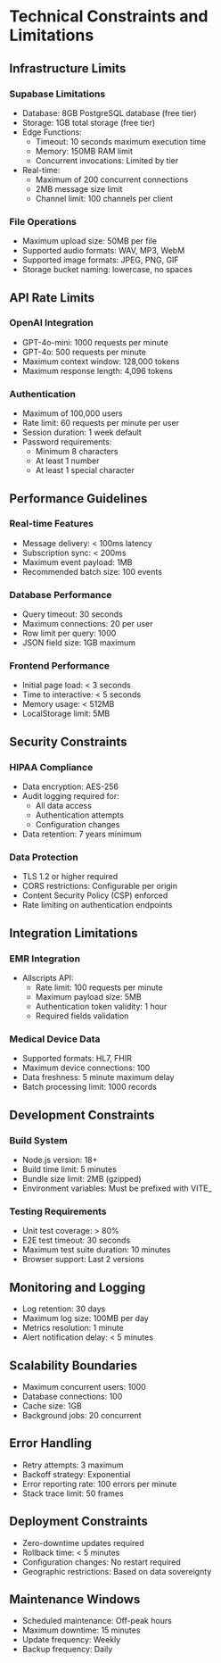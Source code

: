 
# Technical Constraints and Limitations

## Infrastructure Limits

### Supabase Limitations
- Database: 8GB PostgreSQL database (free tier)
- Storage: 1GB total storage (free tier)
- Edge Functions: 
  - Timeout: 10 seconds maximum execution time
  - Memory: 150MB RAM limit
  - Concurrent invocations: Limited by tier
- Real-time:
  - Maximum of 200 concurrent connections
  - 2MB message size limit
  - Channel limit: 100 channels per client

### File Operations
- Maximum upload size: 50MB per file
- Supported audio formats: WAV, MP3, WebM
- Supported image formats: JPEG, PNG, GIF
- Storage bucket naming: lowercase, no spaces

## API Rate Limits

### OpenAI Integration
- GPT-4o-mini: 1000 requests per minute
- GPT-4o: 500 requests per minute
- Maximum context window: 128,000 tokens
- Maximum response length: 4,096 tokens

### Authentication
- Maximum of 100,000 users
- Rate limit: 60 requests per minute per user
- Session duration: 1 week default
- Password requirements:
  - Minimum 8 characters
  - At least 1 number
  - At least 1 special character

## Performance Guidelines

### Real-time Features
- Message delivery: < 100ms latency
- Subscription sync: < 200ms
- Maximum event payload: 1MB
- Recommended batch size: 100 events

### Database Performance
- Query timeout: 30 seconds
- Maximum connections: 20 per user
- Row limit per query: 1000
- JSON field size: 1GB maximum

### Frontend Performance
- Initial page load: < 3 seconds
- Time to interactive: < 5 seconds
- Memory usage: < 512MB
- LocalStorage limit: 5MB

## Security Constraints

### HIPAA Compliance
- Data encryption: AES-256
- Audit logging required for:
  - All data access
  - Authentication attempts
  - Configuration changes
- Data retention: 7 years minimum

### Data Protection
- TLS 1.2 or higher required
- CORS restrictions: Configurable per origin
- Content Security Policy (CSP) enforced
- Rate limiting on authentication endpoints

## Integration Limitations

### EMR Integration
- Allscripts API:
  - Rate limit: 100 requests per minute
  - Maximum payload size: 5MB
  - Authentication token validity: 1 hour
  - Required fields validation

### Medical Device Data
- Supported formats: HL7, FHIR
- Maximum device connections: 100
- Data freshness: 5 minute maximum delay
- Batch processing limit: 1000 records

## Development Constraints

### Build System
- Node.js version: 18+
- Build time limit: 5 minutes
- Bundle size limit: 2MB (gzipped)
- Environment variables: Must be prefixed with VITE_

### Testing Requirements
- Unit test coverage: > 80%
- E2E test timeout: 30 seconds
- Maximum test suite duration: 10 minutes
- Browser support: Last 2 versions

## Monitoring and Logging
- Log retention: 30 days
- Maximum log size: 100MB per day
- Metrics resolution: 1 minute
- Alert notification delay: < 5 minutes

## Scalability Boundaries
- Maximum concurrent users: 1000
- Database connections: 100
- Cache size: 1GB
- Background jobs: 20 concurrent

## Error Handling
- Retry attempts: 3 maximum
- Backoff strategy: Exponential
- Error reporting rate: 100 errors per minute
- Stack trace limit: 50 frames

## Deployment Constraints
- Zero-downtime updates required
- Rollback time: < 5 minutes
- Configuration changes: No restart required
- Geographic restrictions: Based on data sovereignty

## Maintenance Windows
- Scheduled maintenance: Off-peak hours
- Maximum downtime: 15 minutes
- Update frequency: Weekly
- Backup frequency: Daily
